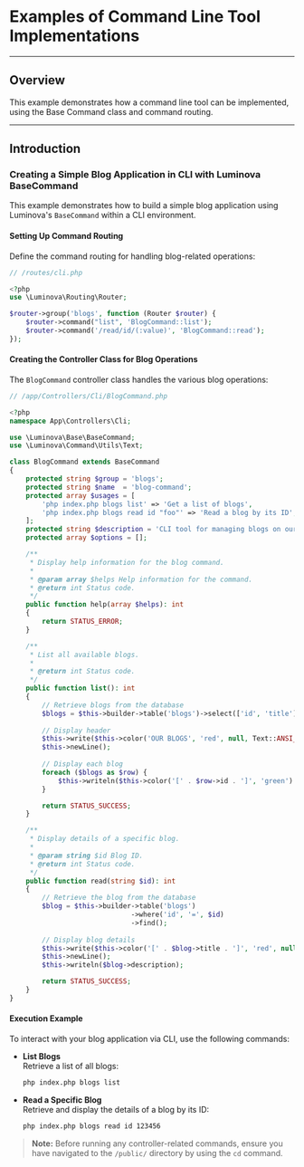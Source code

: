 # Examples of Command Line Tool Implementations

***

## Overview

This example demonstrates how a command line tool can be implemented, using the Base Command class and command routing.

***

## Introduction

### Creating a Simple Blog Application in CLI with Luminova BaseCommand

This example demonstrates how to build a simple blog application using Luminova's `BaseCommand` within a CLI environment.

#### Setting Up Command Routing

Define the command routing for handling blog-related operations:

```php
// /routes/cli.php

<?php
use \Luminova\Routing\Router;

$router->group('blogs', function (Router $router) {
    $router->command("list", 'BlogCommand::list');
    $router->command('/read/id/(:value)', 'BlogCommand::read');
});
```

#### Creating the Controller Class for Blog Operations

The `BlogCommand` controller class handles the various blog operations:

```php
// /app/Controllers/Cli/BlogCommand.php

<?php
namespace App\Controllers\Cli;

use \Luminova\Base\BaseCommand;
use \Luminova\Command\Utils\Text;

class BlogCommand extends BaseCommand
{
    protected string $group = 'blogs';
    protected string $name  = 'blog-command';
    protected array $usages = [
        'php index.php blogs list' => 'Get a list of blogs',
        'php index.php blogs read id "foo"' => 'Read a blog by its ID',
    ];
    protected string $description = 'CLI tool for managing blogs on our website.';
    protected array $options = [];

    /**
     * Display help information for the blog command.
     * 
     * @param array $helps Help information for the command.
     * @return int Status code.
     */
    public function help(array $helps): int
    {
        return STATUS_ERROR;
    }

    /**
     * List all available blogs.
     * 
     * @return int Status code.
     */
    public function list(): int
    {  
        // Retrieve blogs from the database
        $blogs = $this->builder->table('blogs')->select(['id', 'title']);
        
        // Display header
        $this->write($this->color('OUR BLOGS', 'red', null, Text::ANSI_BOLD));
        $this->newLine();
        
        // Display each blog
        foreach ($blogs as $row) {
            $this->writeln($this->color('[' . $row->id . ']', 'green') . ' ' . Text::padStart($row->title, 10));
        }

        return STATUS_SUCCESS;
    }

    /**
     * Display details of a specific blog.
     * 
     * @param string $id Blog ID.
     * @return int Status code.
     */
    public function read(string $id): int
    {  
        // Retrieve the blog from the database
        $blog = $this->builder->table('blogs')
                              ->where('id', '=', $id)
                              ->find();
        
        // Display blog details
        $this->write($this->color('[' . $blog->title . ']', 'red', null, Text::ANSI_BOLD));
        $this->newLine();
        $this->writeln($blog->description);

        return STATUS_SUCCESS;
    }
}
```

#### Execution Example

To interact with your blog application via CLI, use the following commands:

- **List Blogs**  
  Retrieve a list of all blogs:

  ```bash
  php index.php blogs list
  ```

- **Read a Specific Blog**  
  Retrieve and display the details of a blog by its ID:

  ```bash
  php index.php blogs read id 123456
  ```

> **Note:** Before running any controller-related commands, ensure you have navigated to the `/public/` directory by using the `cd` command.